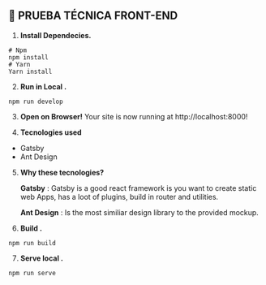 ## 🚀 PRUEBA TÉCNICA FRONT-END

 1. **Install Dependecies.**

```shell
# Npm
npm install
# Yarn
Yarn install
```

2. **Run in Local .**
  
```shell
npm run develop
```
  
3. **Open on Browser!**
Your site is now running at http://localhost:8000!


4. **Tecnologies used**

- Gatsby 
- Ant  Design

5. **Why these tecnologies?**
 
	 **Gatsby** : Gatsby is a good react framework is you want to create
	 static web Apps, has a loot of plugins, build in router and utilities.
	
	**Ant Design** : Is the most similiar design library to the provided mockup.
	
6. **Build .**
  
```shell
npm run build
```
  
7. **Serve local .**
  
```shell
npm run serve
```

